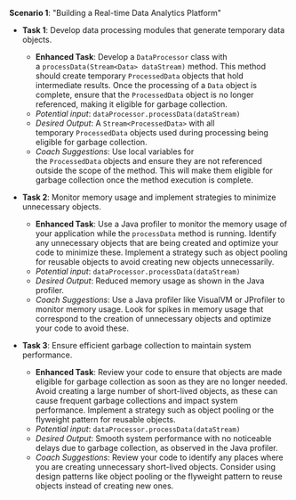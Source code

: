 **Scenario 1**: "Building a Real-time Data Analytics Platform"

- **Task 1**: Develop data processing modules that generate temporary data objects.
    
    - **Enhanced Task**: Develop a `DataProcessor` class with a `processData(Stream<Data> dataStream)` method. This method should create temporary `ProcessedData` objects that hold intermediate results. Once the processing of a `Data` object is complete, ensure that the `ProcessedData` object is no longer referenced, making it eligible for garbage collection.
    - _Potential input_: `dataProcessor.processData(dataStream)`
    - _Desired Output_: A `Stream<ProcessedData>` with all temporary `ProcessedData` objects used during processing being eligible for garbage collection.
    - _Coach Suggestions_: Use local variables for the `ProcessedData` objects and ensure they are not referenced outside the scope of the method. This will make them eligible for garbage collection once the method execution is complete.
- **Task 2**: Monitor memory usage and implement strategies to minimize unnecessary objects.
    
    - **Enhanced Task**: Use a Java profiler to monitor the memory usage of your application while the `processData` method is running. Identify any unnecessary objects that are being created and optimize your code to minimize these. Implement a strategy such as object pooling for reusable objects to avoid creating new objects unnecessarily.
    - _Potential input_: `dataProcessor.processData(dataStream)`
    - _Desired Output_: Reduced memory usage as shown in the Java profiler.
    - _Coach Suggestions_: Use a Java profiler like VisualVM or JProfiler to monitor memory usage. Look for spikes in memory usage that correspond to the creation of unnecessary objects and optimize your code to avoid these.
- **Task 3**: Ensure efficient garbage collection to maintain system performance.
    
    - **Enhanced Task**: Review your code to ensure that objects are made eligible for garbage collection as soon as they are no longer needed. Avoid creating a large number of short-lived objects, as these can cause frequent garbage collections and impact system performance. Implement a strategy such as object pooling or the flyweight pattern for reusable objects.
    - _Potential input_: `dataProcessor.processData(dataStream)`
    - _Desired Output_: Smooth system performance with no noticeable delays due to garbage collection, as observed in the Java profiler.
    - _Coach Suggestions_: Review your code to identify any places where you are creating unnecessary short-lived objects. Consider using design patterns like object pooling or the flyweight pattern to reuse objects instead of creating new ones.